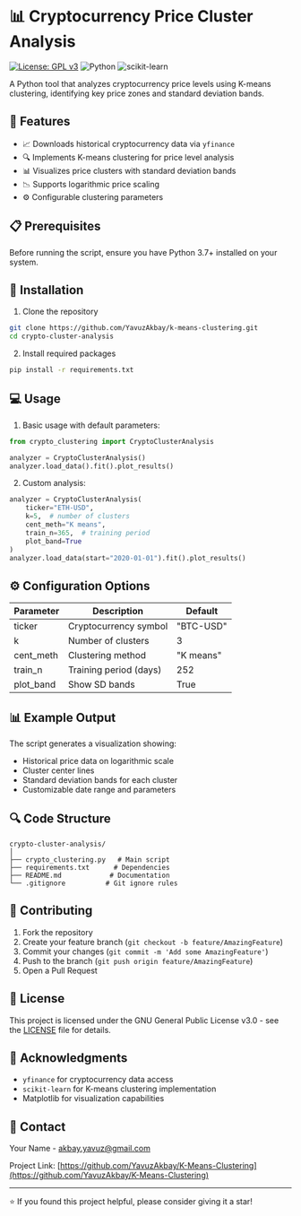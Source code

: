 # 📊 Cryptocurrency Price Cluster Analysis

[![License: GPL v3](https://img.shields.io/badge/License-GPLv3-blue.svg)](https://www.gnu.org/licenses/gpl-3.0)
![Python](https://img.shields.io/badge/Python-3.7%2B-blue)
![scikit-learn](https://img.shields.io/badge/scikit--learn-1.0%2B-orange)

A Python tool that analyzes cryptocurrency price levels using K-means clustering, identifying key price zones and standard deviation bands.

## 🚀 Features

- 📈 Downloads historical cryptocurrency data via `yfinance`
- 🔍 Implements K-means clustering for price level analysis
- 📊 Visualizes price clusters with standard deviation bands
- 📉 Supports logarithmic price scaling
- ⚙️ Configurable clustering parameters

## 📋 Prerequisites

Before running the script, ensure you have Python 3.7+ installed on your system.

## 🔧 Installation

1. Clone the repository
```bash
git clone https://github.com/YavuzAkbay/k-means-clustering.git
cd crypto-cluster-analysis
```

2. Install required packages
```bash
pip install -r requirements.txt
```

## 💻 Usage

1. Basic usage with default parameters:
```python
from crypto_clustering import CryptoClusterAnalysis

analyzer = CryptoClusterAnalysis()
analyzer.load_data().fit().plot_results()
```

2. Custom analysis:
```python
analyzer = CryptoClusterAnalysis(
    ticker="ETH-USD",
    k=5,  # number of clusters
    cent_meth="K means",
    train_n=365,  # training period
    plot_band=True
)
analyzer.load_data(start="2020-01-01").fit().plot_results()
```

## ⚙️ Configuration Options

| Parameter | Description | Default |
|-----------|-------------|---------|
| ticker | Cryptocurrency symbol | "BTC-USD" |
| k | Number of clusters | 3 |
| cent_meth | Clustering method | "K means" |
| train_n | Training period (days) | 252 |
| plot_band | Show SD bands | True |

## 📊 Example Output

The script generates a visualization showing:
- Historical price data on logarithmic scale
- Cluster center lines
- Standard deviation bands for each cluster
- Customizable date range and parameters

## 🔍 Code Structure

```
crypto-cluster-analysis/
│
├── crypto_clustering.py   # Main script
├── requirements.txt      # Dependencies
├── README.md            # Documentation
└── .gitignore          # Git ignore rules
```

## 🤝 Contributing

1. Fork the repository
2. Create your feature branch (`git checkout -b feature/AmazingFeature`)
3. Commit your changes (`git commit -m 'Add some AmazingFeature'`)
4. Push to the branch (`git push origin feature/AmazingFeature`)
5. Open a Pull Request

## 📝 License

This project is licensed under the GNU General Public License v3.0 - see the [LICENSE](LICENSE) file for details.

## 🙏 Acknowledgments

- `yfinance` for cryptocurrency data access
- `scikit-learn` for K-means clustering implementation
- Matplotlib for visualization capabilities

## 📧 Contact

Your Name - [akbay.yavuz@gmail.com](mailto:akbay.yavuz@gmail.com)

Project Link: [https://github.com/YavuzAkbay/K-Means-Clustering](https://github.com/YavuzAkbay/K-Means-Clustering)

---
⭐️ If you found this project helpful, please consider giving it a star!
